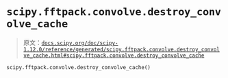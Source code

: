 # `scipy.fftpack.convolve.destroy_convolve_cache`

> 原文：[`docs.scipy.org/doc/scipy-1.12.0/reference/generated/scipy.fftpack.convolve.destroy_convolve_cache.html#scipy.fftpack.convolve.destroy_convolve_cache`](https://docs.scipy.org/doc/scipy-1.12.0/reference/generated/scipy.fftpack.convolve.destroy_convolve_cache.html#scipy.fftpack.convolve.destroy_convolve_cache)

```py
scipy.fftpack.convolve.destroy_convolve_cache()
```
